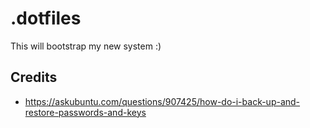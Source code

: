 # .dotfiles

This will bootstrap my new system :)

## Credits

- https://askubuntu.com/questions/907425/how-do-i-back-up-and-restore-passwords-and-keys